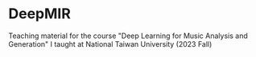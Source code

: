 # DeepMIR
Teaching material for the course "Deep Learning for Music Analysis and Generation" I taught at National Taiwan University (2023 Fall)
